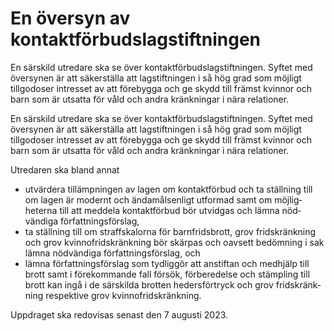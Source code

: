 # En översyn av kontaktförbudslagstiftningen

En särskild utredare ska se över kontakt­förbuds­lag­stift­ningen. Syftet med översynen är att säkerställa att lag­stift­ningen i så hög grad som möjligt tillgodo­ser intresset av att före­bygga och ge skydd till främst kvinnor och barn som är utsatta för våld och andra kränk­ningar i nära relationer.

En särskild utredare ska se över kontakt­förbuds­lag­stift­ningen. Syftet med översynen är att säkerställa att lag­stift­ningen i så hög grad som möjligt tillgodo­ser intresset av att före­bygga och ge skydd till främst kvinnor och barn som är utsatta för våld och andra kränk­ningar i nära relationer.

Utredaren ska bland annat

* utvärdera tillämp­ningen av lagen om kontakt­förbud och ta ställning till om lagen är modernt och ända­måls­enligt utformad samt om möjlig­heterna till att meddela kontakt­förbud bör utvidgas och lämna nöd­vändiga författ­nings­förslag,
* ta ställning till om straff­skalorna för barn­fridsbrott, grov frids­kränkning och grov kvinno­frids­kränkning bör skärpas och oavsett bedömning i sak lämna nödvändiga författ­nings­förslag, och
* lämna författ­nings­förslag som tydlig­gör att anstiftan och medhjälp till brott samt i före­kom­mande fall försök, förbere­delse och stämp­ling till brott kan ingå i de särskilda brotten heders­förtryck och grov frids­kränk­ning respektive grov kvinno­frids­kränkning.

Uppdraget ska redovisas senast den 7 augusti 2023.

